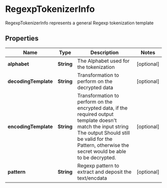 

# RegexpTokenizerInfo

RegexpTokenizerInfo represents a general Regexp tokenization template

## Properties

| Name | Type | Description | Notes |
|------------ | ------------- | ------------- | -------------|
|**alphabet** | **String** | The Alphabet used for the tokenization |  [optional] |
|**decodingTemplate** | **String** | Transformation to perform on the decrypted data |  [optional] |
|**encodingTemplate** | **String** | Transformation to perform on the encrypted data, if the required output template doesn&#39;t match the input string The output Should still be valid for the Pattern, otherwise the secret would be able to be decrypted. |  [optional] |
|**pattern** | **String** | Regexp pattern to extract and deposit the text/encdata |  [optional] |



